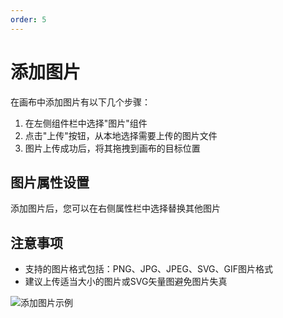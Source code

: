 ```yaml
---
order: 5
---
```

# 添加图片

在画布中添加图片有以下几个步骤：

1. 在左侧组件栏中选择"图片"组件
2. 点击"上传"按钮，从本地选择需要上传的图片文件
3. 图片上传成功后，将其拖拽到画布的目标位置

## 图片属性设置

添加图片后，您可以在右侧属性栏中选择替换其他图片

## 注意事项

- 支持的图片格式包括：PNG、JPG、JPEG、SVG、GIF图片格式
- 建议上传适当大小的图片或SVG矢量图避免图片失真

![添加图片示例](./add_image.gif)